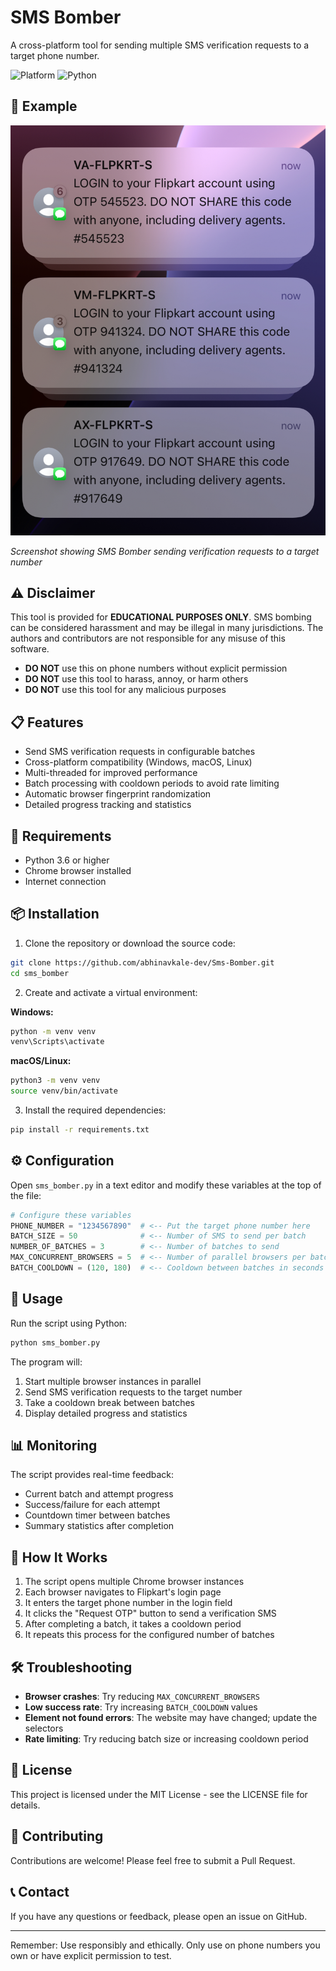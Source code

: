 # SMS Bomber

A cross-platform tool for sending multiple SMS verification requests to a target phone number.

![Platform](https://img.shields.io/badge/platform-Windows%20%7C%20macOS%20%7C%20Linux-blue)
![Python](https://img.shields.io/badge/python-3.6%2B-green)

## 📱 Example

![SMS Bomber in action](Example.jpg)

*Screenshot showing SMS Bomber sending verification requests to a target number*

## ⚠️ Disclaimer

This tool is provided for **EDUCATIONAL PURPOSES ONLY**. SMS bombing can be considered harassment and may be illegal in many jurisdictions. The authors and contributors are not responsible for any misuse of this software.

- **DO NOT** use this on phone numbers without explicit permission
- **DO NOT** use this tool to harass, annoy, or harm others
- **DO NOT** use this tool for any malicious purposes

## 📋 Features

- Send SMS verification requests in configurable batches
- Cross-platform compatibility (Windows, macOS, Linux)
- Multi-threaded for improved performance
- Batch processing with cooldown periods to avoid rate limiting
- Automatic browser fingerprint randomization
- Detailed progress tracking and statistics

## 🔧 Requirements

- Python 3.6 or higher
- Chrome browser installed
- Internet connection

## 📦 Installation

1. Clone the repository or download the source code:

```bash
git clone https://github.com/abhinavkale-dev/Sms-Bomber.git
cd sms_bomber
```

2. Create and activate a virtual environment:

**Windows:**
```bash
python -m venv venv
venv\Scripts\activate
```

**macOS/Linux:**
```bash
python3 -m venv venv
source venv/bin/activate
```

3. Install the required dependencies:

```bash
pip install -r requirements.txt
```

## ⚙️ Configuration

Open `sms_bomber.py` in a text editor and modify these variables at the top of the file:

```python
# Configure these variables
PHONE_NUMBER = "1234567890"  # <-- Put the target phone number here
BATCH_SIZE = 50              # <-- Number of SMS to send per batch
NUMBER_OF_BATCHES = 3        # <-- Number of batches to send
MAX_CONCURRENT_BROWSERS = 5  # <-- Number of parallel browsers per batch
BATCH_COOLDOWN = (120, 180)  # <-- Cooldown between batches in seconds (min, max)
```

## 🚀 Usage

Run the script using Python:

```bash
python sms_bomber.py
```

The program will:
1. Start multiple browser instances in parallel
2. Send SMS verification requests to the target number
3. Take a cooldown break between batches
4. Display detailed progress and statistics

## 📊 Monitoring

The script provides real-time feedback:
- Current batch and attempt progress
- Success/failure for each attempt
- Countdown timer between batches
- Summary statistics after completion

## 🔄 How It Works

1. The script opens multiple Chrome browser instances
2. Each browser navigates to Flipkart's login page
3. It enters the target phone number in the login field
4. It clicks the "Request OTP" button to send a verification SMS
5. After completing a batch, it takes a cooldown period
6. It repeats this process for the configured number of batches

## 🛠️ Troubleshooting

- **Browser crashes**: Try reducing `MAX_CONCURRENT_BROWSERS`
- **Low success rate**: Try increasing `BATCH_COOLDOWN` values
- **Element not found errors**: The website may have changed; update the selectors
- **Rate limiting**: Try reducing batch size or increasing cooldown period

## 📝 License

This project is licensed under the MIT License - see the LICENSE file for details.

## 🤝 Contributing

Contributions are welcome! Please feel free to submit a Pull Request.

## 📞 Contact

If you have any questions or feedback, please open an issue on GitHub.

---

Remember: Use responsibly and ethically. Only use on phone numbers you own or have explicit permission to test. 